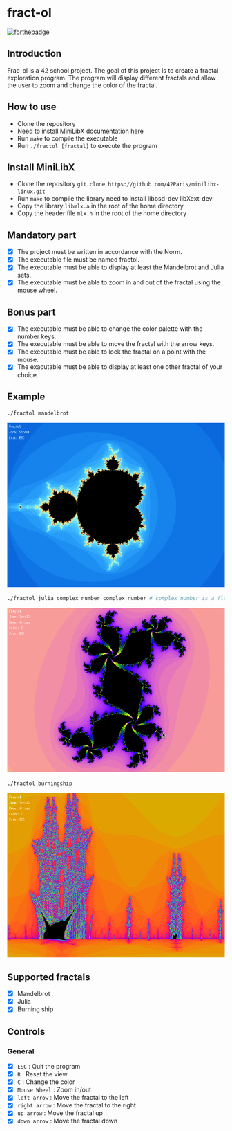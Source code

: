 # fract-ol

[![forthebadge](https://forthebadge.com/images/badges/made-with-c.svg)](https://forthebadge.com)

## Introduction

Frac-ol is a 42 school project. The goal of this project is to create a fractal exploration program. The program will display different fractals and allow the user to zoom and change the color of the fractal.

## How to use
- Clone the repository
- Need to install MiniLibX documentation [here](https://github.com/42Paris/minilibx-linux) 
- Run `make` to compile the executable
- Run `./fractol [fractal]` to execute the program

## Install MiniLibX
- Clone the repository `git clone https://github.com/42Paris/minilibx-linux.git`
- Run `make` to compile the library need to install libbsd-dev libXext-dev
- Copy the library `libmlx.a` in the root of the home directory
- Copy the header file `mlx.h` in the root of the home directory

## Mandatory part
- [x] The project must be written in accordance with the Norm.
- [x] The executable file must be named fractol.
- [x] The executable must be able to display at least the Mandelbrot and Julia sets.
- [x] The executable must be able to zoom in and out of the fractal using the mouse wheel.

## Bonus part
- [x] The executable must be able to change the color palette with the number keys.
- [x] The executable must be able to move the fractal with the arrow keys.
- [x] The executable must be able to lock the fractal on a point with the mouse.
- [x] The exacutable must be able to display at least one other fractal of your choice.

## Example
```bash
./fractol mandelbrot
```
![Example](./img.png)
```bash
./fractol julia complex_number complex_number # complex_number is a float
```
![Example](./img2.png)
```bash
./fractol burningship
```
![Example](./img3.png)

## Supported fractals

- [x] Mandelbrot
- [x] Julia
- [x] Burning ship

## Controls

### General

- [x] `ESC` : Quit the program
- [x] `R` : Reset the view
- [x] `C` : Change the color
- [x] `Mouse Wheel` : Zoom in/out
- [x] `left arrow` : Move the fractal to the left
- [x] `right arrow` : Move the fractal to the right
- [x] `up arrow` : Move the fractal up
- [x] `down arrow` : Move the fractal down
